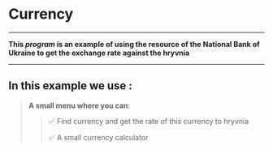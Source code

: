 Currency
===========
____
**This *program* is an example of using the resource of the National Bank of Ukraine to get the exchange rate against the hryvnia**
____
## In this example we use :
>**A small menu where you can**: 
> >:white_check_mark: Find currency and get the rate of this currency to hryvnia
> >
> >:white_check_mark: A small currency calculator
